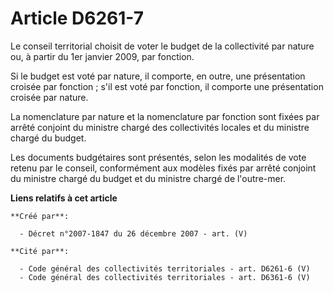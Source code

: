 # Article D6261-7

Le conseil territorial choisit de voter le budget de la collectivité par nature ou, à partir du 1er janvier 2009, par
fonction.

Si le budget est voté par nature, il comporte, en outre, une présentation croisée par fonction ; s'il est voté par fonction,
il comporte une présentation croisée par nature.

La nomenclature par nature et la nomenclature par fonction sont fixées par arrêté conjoint du ministre chargé des
collectivités locales et du ministre chargé du budget.

Les documents budgétaires sont présentés, selon les modalités de vote retenu par le conseil, conformément aux modèles fixés
par arrêté conjoint du ministre chargé du budget et du ministre chargé de l'outre-mer.

**Liens relatifs à cet article**

	**Créé par**:

	  - Décret n°2007-1847 du 26 décembre 2007 - art. (V)

	**Cité par**:

	  - Code général des collectivités territoriales - art. D6261-6 (V)
	  - Code général des collectivités territoriales - art. D6361-6 (V)
